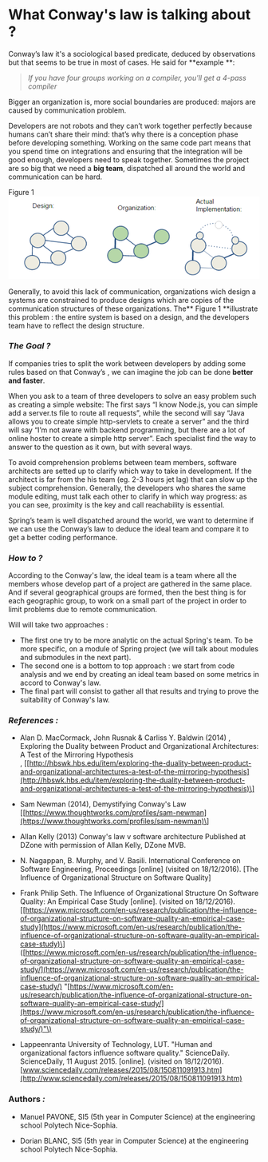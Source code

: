 # What Conway's law is talking about ?

Conway’s law it's a sociological based predicate, deduced by observations but that seems to be true in most of cases. He said for **example **:

> _If you have four groups working on a compiler, you'll get a 4-pass compiler_

Bigger an organization is, more social boundaries are produced: majors are caused by communication problem.

Developers are not robots and they can’t work together perfectly because humans can’t share their mind: that’s why there is a conception phase before developing something. Working on the same code part means that you spend time on integrations and ensuring that the integration will be good enough, developers need to speak together. Sometimes the project are so big that we need a **big team**, dispatched all around the world and communication can be hard.

Figure 1![](/assets/ConwaysLaw.png)

Generally, to avoid this lack of communication, organizations wich design a systems are constrained to produce designs which are copies of the communication structures of these organizations. The** Figure 1 **illustrate this problem : the entire system is based on a design, and the developers team have to reflect the design structure.

### _**The Goal ?**_

If companies tries to split the work between developers by adding some rules based on that Conway’s , we can imagine the job can be done **better and faster**.

When you ask to a team of three developers to solve an easy problem such as creating a simple website: The first says “I know Node.js, you can simple add a server.ts file to route all requests”, while the second will say “Java allows you to create simple http-servlets to create a server” and the third will say “I’m not aware with backend programming, but there are a lot of online hoster to create a simple http server”. Each specialist find the way to answer to the question as it own, but with several ways.

To avoid comprehension problems between team members, software architects are setted up to clarify which way to take in development. If the architect is far from the his team \(eg. 2-3 hours jet lag\) that can slow up the subject comprehension. Generally, the developers who shares the same module editing, must talk each other to clarify in which way progress: as you can see, proximity is the key and call reachability is essential.

Spring’s team is well dispatched around the world, we want to determine if we can use the Conway’s law to deduce the ideal team and compare it to get a better coding performance.

### _**How to ?**_

According to the Conway's law, the ideal team is a team where all the members whose develop part of a project are gathered in the same place. And if several geographical groups are formed, then the best thing is for each geographic group, to work on a small part of the project in order to limit problems due to remote communication.

Will will take two approaches :

* The first one try to be more analytic on the actual Spring's team. To be more specific, on a module of Spring project \(we will talk about modules and submodules in the next part\).
* The second one is a bottom to top approach : we start from code analysis and we end by creating an ideal team based on some metrics in accord to Conway's law.
* The final part will consist to gather all that results and trying to prove the suitability of Conway's law.





### _**References :**_

* Alan D. MacCormack, John Rusnak & Carliss Y. Baldwin \(2014\) , Exploring the Duality between Product and Organizational Architectures: A Test of the Mirroring Hypothesis  
  , \[[http://hbswk.hbs.edu/item/exploring-the-duality-between-product-and-organizational-architectures-a-test-of-the-mirroring-hypothesis](http://hbswk.hbs.edu/item/exploring-the-duality-between-product-and-organizational-architectures-a-test-of-the-mirroring-hypothesis)\]

* Sam Newman \(2014\), Demystifying Conway's Law \[[https://www.thoughtworks.com/profiles/sam-newman](https://www.thoughtworks.com/profiles/sam-newman)\]

* Allan Kelly \(2013\) Conway's law v software architecture Published at DZone with permission of Allan Kelly, DZone MVB.

* N. Nagappan, B. Murphy, and V. Basili. International Conference on Software Engineering, Proceedings \[online\] \(visited on 18/12/2016\). \[The Influence of Organizational Structure on Software Quality\]

* Frank Philip Seth. The Influence of Organizational Structure On Software Quality: An Empirical Case Study \[online\]. \(visited on 18/12/2016\). \[[https://www.microsoft.com/en-us/research/publication/the-influence-of-organizational-structure-on-software-quality-an-empirical-case-study](https://www.microsoft.com/en-us/research/publication/the-influence-of-organizational-structure-on-software-quality-an-empirical-case-study)\]  
  \([https://www.microsoft.com/en-us/research/publication/the-influence-of-organizational-structure-on-software-quality-an-empirical-case-study/](https://www.microsoft.com/en-us/research/publication/the-influence-of-organizational-structure-on-software-quality-an-empirical-case-study/) "[https://www.microsoft.com/en-us/research/publication/the-influence-of-organizational-structure-on-software-quality-an-empirical-case-study/](https://www.microsoft.com/en-us/research/publication/the-influence-of-organizational-structure-on-software-quality-an-empirical-case-study/)"\)

* Lappeenranta University of Technology, LUT. "Human and organizational factors influence software quality." ScienceDaily. ScienceDaily, 11 August 2015. \[online\]. \(visited on 18/12/2016\). [www.sciencedaily.com/releases/2015/08/150811091913.htm](http://www.sciencedaily.com/releases/2015/08/150811091913.htm)

### Authors _**:**_

* Manuel PAVONE, SI5 \(5th year in Computer Science\) at the engineering school Polytech Nice-Sophia.

* Dorian BLANC, SI5 \(5th year in Computer Science\) at the engineering school Polytech Nice-Sophia.



